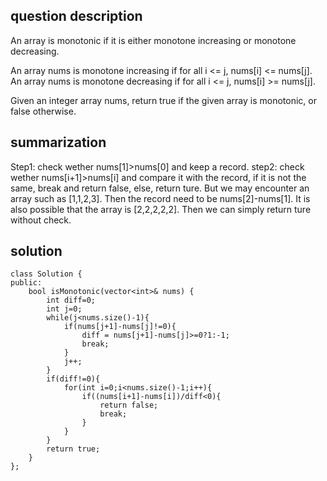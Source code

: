 ## question description
An array is monotonic if it is either monotone increasing or monotone decreasing.

An array nums is monotone increasing if for all i <= j, nums[i] <= nums[j]. An array nums is monotone decreasing if for all i <= j, nums[i] >= nums[j].

Given an integer array nums, return true if the given array is monotonic, or false otherwise.

## summarization
Step1: check wether nums[1]>nums[0] and keep a record.
step2: check wether nums[i+1]>nums[i] and compare it with the record, if it is not the same, break and return false, else, return ture.
But we may encounter an array such as [1,1,2,3]. Then the record need to be nums[2]-nums[1].
It is also possible that the array is [2,2,2,2,2]. Then we can simply return ture without check.
 
## solution
```
class Solution {
public:
    bool isMonotonic(vector<int>& nums) {
        int diff=0;
        int j=0;
        while(j<nums.size()-1){
            if(nums[j+1]-nums[j]!=0){
                diff = nums[j+1]-nums[j]>=0?1:-1;
                break;
            }
            j++;
        }
        if(diff!=0){
            for(int i=0;i<nums.size()-1;i++){
                if((nums[i+1]-nums[i])/diff<0){
                    return false;
                    break;
                }
            }
        }
        return true;
    }
};
```